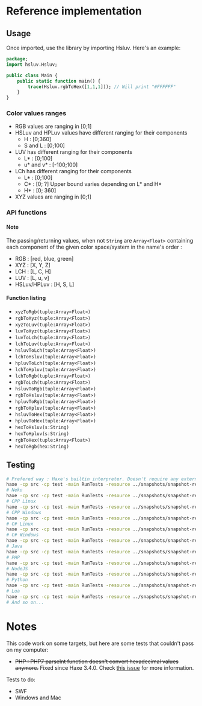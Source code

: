 # Reference implementation

## Usage
Once imported, use the library by importing Hsluv. Here's an example:

```haxe
package;
import hsluv.Hsluv;

public class Main {
    public static function main() {
        trace(Hsluv.rgbToHex([1,1,1])); // Will print "#FFFFFF"
    }
}
```

### Color values ranges
- RGB values are ranging in [0;1]
- HSLuv and HPLuv values have different ranging for their components
    - H : [0;360]
    - S and L : [0;100]
- LUV has different ranging for their components
    - L* : [0;100]
    - u* and v* : [-100;100]
- LCh has different ranging for their components
    - L* : [0;100]
    - C* : [0; ?] Upper bound varies depending on L* and H*
    - H* : [0; 360]
- XYZ values are ranging in [0;1]

### API functions

#### Note
The passing/returning values, when not `String` are `Array<Float>` containing each component of the given color space/system in the name's order :
- RGB : [red, blue, green]
- XYZ : [X, Y, Z]
- LCH : [L, C, H]
- LUV : [L, u, v]
- HSLuv/HPLuv : [H, S, L]

#### Function listing
- `xyzToRgb(tuple:Array<Float>)`
- `rgbToXyz(tuple:Array<Float>)`
- `xyzToLuv(tuple:Array<Float>)`
- `luvToXyz(tuple:Array<Float>)`
- `luvToLch(tuple:Array<Float>)`
- `lchToLuv(tuple:Array<Float>)`
- `hsluvToLch(tuple:Array<Float>)`
- `lchToHsluv(tuple:Array<Float>)`
- `hpluvToLch(tuple:Array<Float>)`
- `lchToHpluv(tuple:Array<Float>)`
- `lchToRgb(tuple:Array<Float>)`
- `rgbToLch(tuple:Array<Float>)`
- `hsluvToRgb(tuple:Array<Float>)`
- `rgbToHsluv(tuple:Array<Float>)`
- `hpluvToRgb(tuple:Array<Float>)`
- `rgbToHpluv(tuple:Array<Float>)`
- `hsluvToHex(tuple:Array<Float>)`
- `hpluvToHex(tuple:Array<Float>)`
- `hexToHsluv(s:String)`
- `hexToHpluv(s:String)`
- `rgbToHex(tuple:Array<Float>)`
- `hexToRgb(hex:String)`

## Testing

```sh
# Prefered way : Haxe's builtin interpreter. Doesn't require any external libs to execute the tests.
haxe -cp src -cp test -main RunTests -resource ../snapshots/snapshot-rev4.json@snapshot-rev4 --interp
# Neko
haxe -cp src -cp test -main RunTests -resource ../snapshots/snapshot-rev4.json@snapshot-rev4 -x bin/neko/RunTests.n
# CPP Linux
haxe -cp src -cp test -main RunTests -resource ../snapshots/snapshot-rev4.json@snapshot-rev4 -cpp bin/cpp -cmd bin/cpp/RunTests
# CPP Windows
haxe -cp src -cp test -main RunTests -resource ../snapshots/snapshot-rev4.json@snapshot-rev4 -cpp bin/cpp -cmd bin/cpp/RunTests.exe
# C# Linux
haxe -cp src -cp test -main RunTests -resource ../snapshots/snapshot-rev4.json@snapshot-rev4 -cs bin/cs -cmd mono bin/cs/RunTests.exe
# C# Windows
haxe -cp src -cp test -main RunTests -resource ../snapshots/snapshot-rev4.json@snapshot-rev4 -cs bin/cs -cmd bin/cs/RunTests.exe
# Java
haxe -cp src -cp test -main RunTests -resource ../snapshots/snapshot-rev4.json@snapshot-rev4 -java bin/java -cmd java -jar bin/java/RunTests.jar
# PHP
haxe -cp src -cp test -main RunTests -resource ../snapshots/snapshot-rev4.json@snapshot-rev4 -php bin/php -cmd php bin/php/index.php
# NodeJS
haxe -cp src -cp test -main RunTests -resource ../snapshots/snapshot-rev4.json@snapshot-rev4 -js bin/js/RunTests.js -cmd node bin/js/RunTests.js
# Python
haxe -cp src -cp test -main RunTests -resource ../snapshots/snapshot-rev4.json@snapshot-rev4 -python bin/python/RunTests.py -cmd python bin/python/RunTests.py
# Lua
haxe -cp src -cp test -main RunTests -resource ../snapshots/snapshot-rev4.json@snapshot-rev4 -lua bin/lua/RunTests.lua -cmd lua bin/lua/RunTests.lua
# And so on...
```

# Notes

This code work on some targets, but here are some tests that couldn't pass on my computer:
- ~~PHP : PHP7 parseInt function doesn't convert hexadecimal values anymore.~~ Fixed since Haxe 3.4.0. Check [this issue](https://github.com/HaxeFoundation/haxe/issues/5521) for more information.

Tests to do:
- SWF
- Windows and Mac
